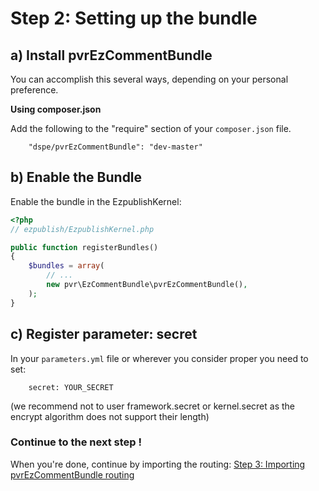 # Step 2: Setting up the bundle

## a) Install pvrEzCommentBundle

You can accomplish this several ways, depending on your personal preference.

**Using composer.json**

Add the following to the "require" section of your ```composer.json``` file.

```
    "dspe/pvrEzCommentBundle": "dev-master"
```

## b) Enable the Bundle

Enable the bundle in the EzpublishKernel:

```php
<?php
// ezpublish/EzpublishKernel.php

public function registerBundles()
{
    $bundles = array(
        // ...
        new pvr\EzCommentBundle\pvrEzCommentBundle(),
    );
}
```

## c) Register parameter: secret

In your ```parameters.yml``` file or wherever you consider proper you need to set:

```
    secret: YOUR_SECRET
```
(we recommend not to user framework.secret or kernel.secret as the encrypt algorithm does not support their length)
    

### Continue to the next step !

When you're done, continue by importing the routing: [Step 3: Importing pvrEzCommentBundle routing](3-importing_routing.md)